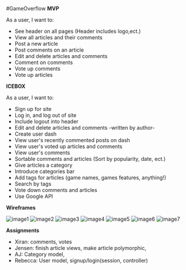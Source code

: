 #GameOverflow
**MVP**

As a user, I want to:
* See header on all pages (Header includes logo,ect.)
* View all articles and their comments
* Post a new article
* Post comments on an article
* Edit and delete articles and comments
* Comment on comments
* Vote up comments
* Vote up articles

**ICEBOX**

As a user, I want to:
* Sign up for site
* Log in, and log out of site
* Include logout into header
* Edit and delete articles and comments -written by author-
* Create user dash
* View user's recently commented posts on dash
* View user's voted up articles and comments
* View user's comments
* Sortable comments and articles (Sort by popularity, date, ect.)
* Give articles a category
* Introduce categories bar
* Add tags for articles (game names, games features, anything!)
* Search by tags
* Vote down comments and articles
* Use Google API


**Wireframes**

![image1](GameOverflow/app/assets/images/IMG_3488.JPG)
![image2](GameOverflow/app/assets/images/IMG_3490.JPG)
![image3](GameOverflow/app/assets/images/IMG_3491.JPG)
![image4](GameOverflow/app/assets/images/IMG_3492.JPG)
![image5](GameOverflow/app/assets/images/IMG_3493.JPG)
![image6](GameOverflow/app/assets/images/IMG_3494.JPG)
![image7](GameOverflow/app/assets/images/IMG_3495.JPG)


**Assignments**

* Xiran: comments, votes
* Jensen: finish article views, make article polymorphic, 
* AJ: Category model, 
* Rebecca: User model, signup/login(session, controller)

